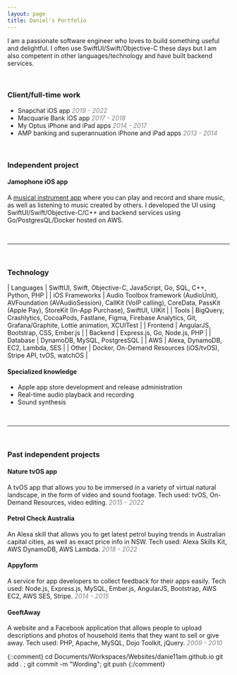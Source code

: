 ```yaml
---
layout: page
title: Daniel's Portfolio
---
```


I am a passionate software engineer who loves to build something useful and delightful. I often use SwiftUI/Swift/Objective-C these days but I am also competent in other languages/technology and have built backend services.

<br/>


### Client/full-time work

- Snapchat iOS app _<span style="color: grey">2019 - 2022</span>_
- Macquarie Bank iOS app _<span style="color: grey">2017 - 2018</span>_
- My Optus iPhone and iPad apps _<span style="color: grey">2014 - 2017</span>_
- AMP banking and superannuation iPhone and iPad apps  _<span style="color: grey">2013 - 2014</span>_

<br/>


### Independent project

#### Jamophone iOS app

A [musical instrument app](https://apps.apple.com/app/id535422655) where you can play and record and share music, as well as listening to music created by others. I developed the UI using SwiftUI/Swift/Objective-C/C++ and backend services using Go/PostgresQL/Docker hosted on AWS.


<br/>

------------------------

<br/>


### Technology

| Languages         | SwiftUI, Swift, Objective-C, JavaScript, Go, SQL, C++, Python, PHP |
| iOS Frameworks    | Audio Toolbox framework (AudioUnit), AVFoundation (AVAudioSession), CallKit (VoIP calling), CoreData, PassKit (Apple Pay), StoreKit (In-App Purchase), SwiftUI, UIKit |
| Tools             | BigQuery, Crashlytics, CocoaPods, Fastlane, Figma, Firebase Analytics, Git, Grafana/Graphite, Lottie animation, XCUITest |
| Frontend          | AngularJS, Bootstrap, CSS, Ember.js |
| Backend           | Express.js, Go, Node.js, PHP |
| Database          | DynamoDB, MySQL, PostgresSQL |
| AWS               | Alexa, DynamoDB, EC2, Lambda, SES |
| Other             | Docker, On-Demand Resources (iOS/tvOS), Stripe API, tvOS, watchOS |


#### Specialized knowledge

- Apple app store development and release administration
- Real-time audio playback and recording
- Sound synthesis

<br/>

------------------------

<br/>


### Past independent projects

#### Nature tvOS app

A tvOS app that allows you to be immersed in a variety of virtual natural landscape, in the form of video and sound footage. Tech used: tvOS, On-Demand Resources, video editing. _<span style="color: grey">2015 - 2022</span>_

#### Petrol Check Australia

An Alexa skill that allows you to get latest petrol buying trends in Australian capital cities, as well as exact price info in NSW. Tech used: Alexa Skills Kit, AWS DynamoDB, AWS Lambda. _<span style="color: grey">2018 - 2022</span>_

#### Appyform

A service for app developers to collect feedback for their apps easily. Tech used: Node.js, Express.js, MySQL, Ember.js, AngularJS, Bootstrap, AWS EC2, AWS SES, Stripe. _<span style="color: grey">2014 - 2015</span>_

#### GeeftAway

A website and a Facebook application that allows people to upload descriptions and photos of household items that they want to sell or give away. Tech used: PHP, Apache, MySQL, Dojo Toolkit, jQuery. _<span style="color: grey">2009 - 2010</span>_


{::comment}
cd Documents/Workspaces/Websites/danie11am.github.io
git add . ; git commit -m "Wording"; git push
{:/comment}
